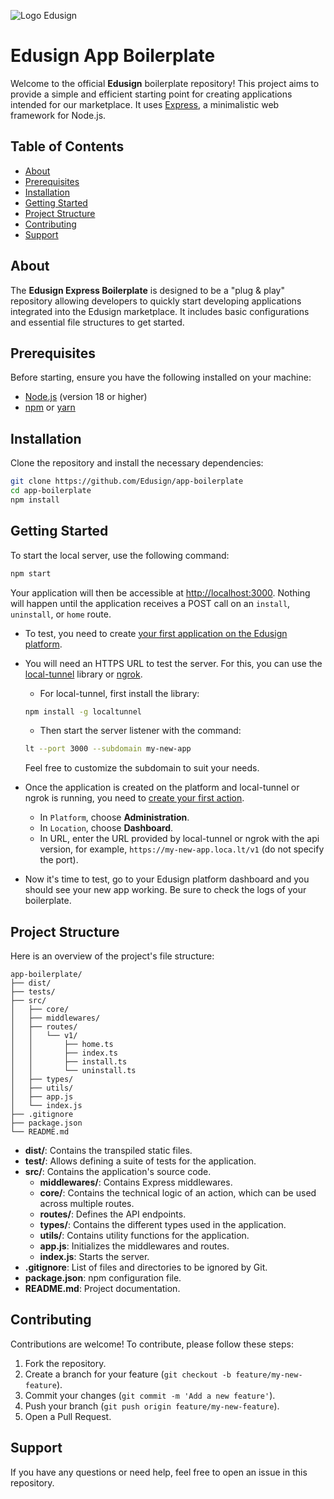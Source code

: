 ![Logo Edusign](https://edusign.com/fr/wp-content/uploads/sites/2/2023/09/new-logo-square-edusign.png)
# Edusign App Boilerplate

Welcome to the official **Edusign** boilerplate repository! This project aims to provide a simple and efficient starting point for creating applications intended for our marketplace. It uses [Express](https://expressjs.com/), a minimalistic web framework for Node.js.

## Table of Contents

- [About](#about)
- [Prerequisites](#prerequisites)
- [Installation](#installation)
- [Getting Started](#getting-started)
- [Project Structure](#project-structure)
- [Contributing](#contributing)
- [Support](#support)

## About

The **Edusign Express Boilerplate** is designed to be a "plug & play" repository allowing developers to quickly start developing applications integrated into the Edusign marketplace. It includes basic configurations and essential file structures to get started.

## Prerequisites

Before starting, ensure you have the following installed on your machine:

- [Node.js](https://nodejs.org/) (version 18 or higher)
- [npm](https://www.npmjs.com/) or [yarn](https://yarnpkg.com/)

## Installation

Clone the repository and install the necessary dependencies:

```bash
git clone https://github.com/Edusign/app-boilerplate
cd app-boilerplate
npm install
```

## Getting Started

To start the local server, use the following command:

```bash
npm start
```

Your application will then be accessible at [http://localhost:3000](http://localhost:3000).
Nothing will happen until the application receives a POST call on an `install`, `uninstall`, or `home` route.

- To test, you need to create [your first application on the Edusign platform](https://developers.edusign.com/docs/building-an-app#creating-your-first-app).
- You will need an HTTPS URL to test the server. For this, you can use the [local-tunnel](https://theboroer.github.io/localtunnel-www/) library or [ngrok](https://ngrok.com/docs/getting-started/).
  - For local-tunnel, first install the library:
  ```sh
  npm install -g localtunnel
  ```
  - Then start the server listener with the command:
  ```sh
  lt --port 3000 --subdomain my-new-app
  ```
  Feel free to customize the subdomain to suit your needs.
  
- Once the application is created on the platform and local-tunnel or ngrok is running, you need to [create your first action](https://developers.edusign.com/docs/glossary#app-actions).
  - In `Platform`, choose **Administration**.
  - In `Location`, choose **Dashboard**.
  - In URL, enter the URL provided by local-tunnel or ngrok with the api version, for example, `https://my-new-app.loca.lt/v1` (do not specify the port).
- Now it's time to test, go to your Edusign platform dashboard and you should see your new app working. Be sure to check the logs of your boilerplate.

## Project Structure

Here is an overview of the project's file structure:

```
app-boilerplate/
├── dist/
├── tests/
├── src/
│   ├── core/
│   ├── middlewares/
│   ├── routes/
│   │   └── v1/   
│   │       ├── home.ts
│   │       ├── index.ts
│   │       ├── install.ts
│   │       └── uninstall.ts
│   ├── types/
│   ├── utils/
│   ├── app.js
│   └── index.js
├── .gitignore
├── package.json
└── README.md
```

- **dist/**: Contains the transpiled static files.
- **test/**: Allows defining a suite of tests for the application.
- **src/**: Contains the application's source code.
  - **middlewares/**: Contains Express middlewares.
  - **core/**: Contains the technical logic of an action, which can be used across multiple routes.
  - **routes/**: Defines the API endpoints.
  - **types/**: Contains the different types used in the application.
  - **utils/**: Contains utility functions for the application.
  - **app.js**: Initializes the middlewares and routes.
  - **index.js**: Starts the server.
- **.gitignore**: List of files and directories to be ignored by Git.
- **package.json**: npm configuration file.
- **README.md**: Project documentation.

## Contributing

Contributions are welcome! To contribute, please follow these steps:

1. Fork the repository.
2. Create a branch for your feature (`git checkout -b feature/my-new-feature`).
3. Commit your changes (`git commit -m 'Add a new feature'`).
4. Push your branch (`git push origin feature/my-new-feature`).
5. Open a Pull Request.

## Support

If you have any questions or need help, feel free to open an issue in this repository.